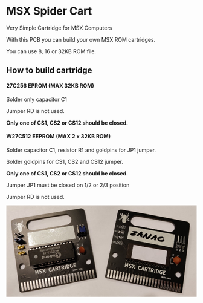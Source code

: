 # MSX Spider Cart
Very Simple Cartridge for MSX Computers

With this PCB you can build your own MSX ROM cartridges.

You can use 8, 16 or 32KB ROM file.

## How to build cartridge

#### 27C256 EPROM (MAX 32KB ROM)

Solder only capacitor C1

Jumper RD is not used.

**Only one of CS1, CS2 or CS12 should be closed.**

#### W27C512 EEPROM (MAX 2 x 32KB ROM)

Solder capacitor C1, resistor R1 and goldpins for JP1 jumper.

Solder goldpins for CS1, CS2 and CS12 jumper.

**Only one of CS1, CS2 or CS12 should be closed.**

Jumper JP1 must be closed on 1/2 or 2/3 position

Jumper RD is not used.



![Spider Cart](/photos/spider_cart.jpg)

